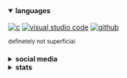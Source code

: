 <details open>
<summary><b>languages</b></summary>
<br>
<!-- <a href="#"><img src="https://i.imgur.com/aE3bj6X.png" alt='html5' height='26px'></a>
<a href="#"><img src="https://i.imgur.com/S0Iprni.png" alt='css3' height='26px'></a> -->
<!-- <a href="#"><img src="https://i.imgur.com/t7BYSKe.png" alt='sass' height='26px'></a> -->
<!-- <a href="#"><img src="https://i.imgur.com/r2mqDzW.png" alt='javascript' height='26px'></a> -->
<!-- <a href="#"><img src="https://i.imgur.com/7a4FXbu.png" alt='react' height='26px'></a>
<a href="#"><img src="https://i.imgur.com/X8YrqqI.png" alt='gatsby' height='26px'></a>
<a href="#"><img src="https://i.imgur.com/ICcnSDY.png" alt='graphQL' height='26px'></a>
<a href="#"><img src="https://i.imgur.com/yqQWM4Y.png" alt='node.js' height='26px'></a>
<a href="#"><img src="https://i.imgur.com/TAe1i3i.png" alt='deno' height='26px'></a>
<a href="#"><img src="https://i.imgur.com/v7H2uW1.png" alt='sql' height='26px'></a>
<a href="#"><img src="https://i.imgur.com/MZXYfIY.png" alt='mysql' height='26px'></a>
<a href="#"><img src="https://i.imgur.com/zhaqUsk.png" alt='mongoDB' height='26px'></a><br> -->
<!-- <a href="#"><img src="https://i.imgur.com/7eUUs1C.png" alt='cpp' height='26px'></a> -->
<a href="#"><img src="https://i.imgur.com/cn9vM7W.png" alt='c' height='26px'></a>
<a href="#"><img src="https://i.imgur.com/pk25lOJ.png" alt='visual studio code' height='26px'></a>
<!-- <a href="#"><img src="https://i.imgur.com/8GoGwa2.png" alt='git' height='26px'></a> -->
<a href="#"><img src="https://i.imgur.com/S4efLO7.png" alt='github' height='26px'></a>

<sup>definetely not superficial</sup>
</details>

<details>
<summary><b>social media</b></summary>
<br>
<a href="https://github.com/repetitiveblue"><img src="https://i.imgur.com/2YVUmzw.png" alt='github' height='26px'></a>
<a href="https://twitter.com/repetitiveblue"><img src="https://i.imgur.com/QB6RXZM.png" alt='twitter' height='26px'></a>
<a href="https://stackoverflow.com/users/17724474"><img src="https://i.imgur.com/UPaTXgB.png" alt='stackoverflow' height='26px'></a>
<a href="https://www.youtube.com/channel/UCG30ADu-lMYQeq2zrL__bQg"><img src="https://i.imgur.com/SJuuB3k.png" alt='youtube' height='26px'></a>
<a href="https://discord.com/users/674994297644384257"><img src="https://i.imgur.com/ZbAGnEk.png" alt='discord' height='26px'></a>
</details>

<details>
<summary><b>stats</b></summary>
<br>
<img src="https://raw.githubusercontent.com/repetitiveblue/repetitiveblue/master/profile-summary-card-output/solarized/3-stats.svg">
<img src="https://raw.githubusercontent.com/repetitiveblue/repetitiveblue/master/profile-summary-card-output/solarized/4-productive-time.svg">
</details>
